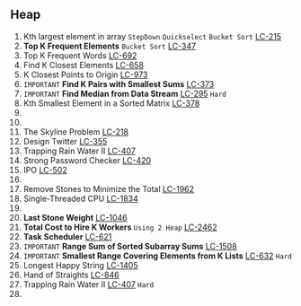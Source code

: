 
## Heap

1. Kth largest element in array `StepDown` `Quickselect` `Bucket Sort` [LC-215](https://leetcode.com/problems/kth-largest-element-in-an-array/)
2. **Top K Frequent Elements** `Bucket Sort` [LC-347](https://leetcode.com/problems/top-k-frequent-elements/)
3. Top K Frequent Words [LC-692](https://leetcode.com/problems/top-k-frequent-words/)
4. Find K Closest Elements [LC-658](https://leetcode.com/problems/find-k-closest-elements/)
5. K Closest Points to Origin [LC-973](https://leetcode.com/problems/k-closest-points-to-origin/)
6. `IMPORTANT` **Find K Pairs with Smallest Sums** [LC-373](https://leetcode.com/problems/find-k-pairs-with-smallest-sums/)
7. `IMPORTANT` **Find Median from Data Stream** [LC-295](https://leetcode.com/problems/find-median-from-data-stream) `Hard`
8. Kth Smallest Element in a Sorted Matrix [LC-378](https://leetcode.com/problems/kth-smallest-element-in-a-sorted-matrix/)
9. 
10.
11. The Skyline Problem [LC-218](https://leetcode.com/problems/the-skyline-problem/)
12. Design Twitter [LC-355](https://leetcode.com/problems/design-twitter/)
13. Trapping Rain Water II [LC-407](https://leetcode.com/problems/trapping-rain-water-ii/)
14. Strong Password Checker [LC-420](https://leetcode.com/problems/strong-password-checker)
15. IPO [LC-502](https://leetcode.com/problems/ipo/)
16. 
17. Remove Stones to Minimize the Total [LC-1962](https://leetcode.com/problems/remove-stones-to-minimize-the-total/)
17. Single-Threaded CPU [LC-1834](https://leetcode.com/problems/single-threaded-cpu/)
18. 
19. **Last Stone Weight** [LC-1046](https://leetcode.com/problems/last-stone-weight/)
19. **Total Cost to Hire K Workers** `Using 2 Heap` [LC-2462](https://leetcode.com/problems/total-cost-to-hire-k-workers/)
20. **Task Scheduler** [LC-621](https://leetcode.com/problems/task-scheduler/)
21. `IMPORTANT` **Range Sum of Sorted Subarray Sums** [LC-1508](https://leetcode.com/problems/range-sum-of-sorted-subarray-sums/)
22. `IMPORTANT` **Smallest Range Covering Elements from K Lists** [LC-632](https://leetcode.com/problems/smallest-range-covering-elements-from-k-lists/) `Hard`
23. Longest Happy String [LC-1405](https://leetcode.com/problems/longest-happy-string/)
24. Hand of Straights [LC-846](https://leetcode.com/problems/hand-of-straights/)
25. Trapping Rain Water II [LC-407](https://leetcode.com/problems/trapping-rain-water-ii/) `Hard`
26. 